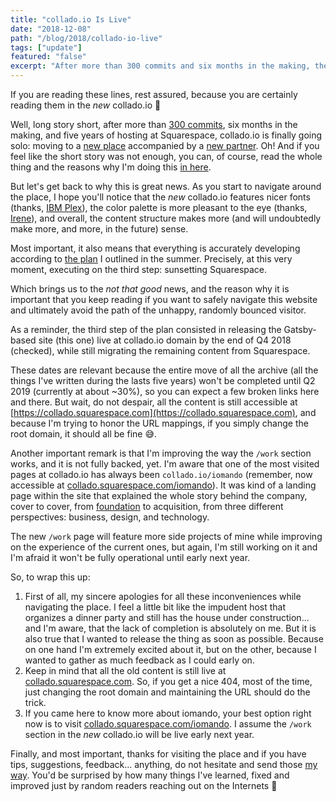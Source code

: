 ```yaml
---
title: "collado.io Is Live"
date: "2018-12-08"
path: "/blog/2018/collado-io-live"
tags: ["update"]
featured: "false"
excerpt: "After more than 300 commits and six months in the making, the new collado.io is finally live. Besides the announcement, this post should also serve as the must-read, cautionary tale for all the things that are still not fully baked."
---
```


If you are reading these lines, rest assured, because you are certainly reading them in the *new* collado.io 👏

Well, long story short, after more than [300 commits](https://github.com/MarcCollado/collado-io), six months in the making, and five years of hosting at Squarespace, collado.io is finally going solo: moving to a [new place](https://www.netlify.com/) accompanied by a [new partner](https://www.gatsbyjs.org/). Oh! And if you feel like the short story was not enough, you can, of course, read the whole thing and the reasons why I'm doing this [in here](/blog/2018/moving-collado-io).

But let's get back to why this is great news. As you start to navigate around the place, I hope you'll notice that the *new* collado.io features nicer fonts (thanks, [IBM Plex](https://www.ibm.com/plex/)), the color palette is more pleasant to the eye (thanks, [Irene](https://irenedemas.com)), and overall, the content structure makes more (and will undoubtedly make more, and more, in the future) sense.

Most important, it also means that everything is accurately developing according to [the plan](/blog/2018/moving-collado-io) I outlined in the summer. Precisely, at this very moment, executing on the third step: sunsetting Squarespace.

Which brings us to the *not that good* news, and the reason why it is important that you keep reading if you want to safely navigate this website and ultimately avoid the path of the unhappy, randomly bounced visitor.

As a reminder, the third step of the plan consisted in releasing the Gatsby-based site (this one) live at collado.io domain by the end of Q4 2018 (checked), while still migrating the remaining content from Squarespace.

These dates are relevant because the entire move of all the archive (all the things I've written during the lasts five years) won't be completed until Q2 2019 (currently at about ~30%), so you can expect a few broken links here and there. But wait, do not despair, all the content is still accessible at [https://collado.squarespace.com](https://collado.squarespace.com), and because I'm trying to honor the URL mappings, if you simply change the root domain, it should all be fine 😅.

Another important remark is that I'm improving the way the `/work` section works, and it is not fully backed, yet. I'm aware that one of the most visited pages at collado.io has always been `collado.io/iomando` (remember, now accessible at [collado.squarespace.com/iomando](https://collado.squarespace.com/iomando)). It was kind of a landing page within the site that explained the whole story behind the company, cover to cover, from [foundation](/blog/2013/iomando-prologue) to acquisition, from three different perspectives: business, design, and technology.

The new `/work` page will feature more side projects of mine while improving on the experience of the current ones, but again, I'm still working on it and I'm afraid it won't be fully operational until early next year.

So, to wrap this up:

1. First of all, my sincere apologies for all these inconveniences while navigating the place. I feel a little bit like the impudent host that organizes a dinner party and still has the house under construction... and I'm aware, that the lack of completion is absolutely on me. But it is also true that I wanted to release the thing as soon as possible. Because on one hand I'm extremely excited about it, but on the other, because I wanted to gather as much feedback as I could early on.
2. Keep in mind that all the old content is still live at [collado.squarespace.com](https://collado.squarespace.com/). So, if you get a nice 404, most of the time, just changing the root domain and maintaining the URL should do the trick.
3. If you came here to know more about iomando, your best option right now is to visit [collado.squarespace.com/iomando](https://collado.squarespace.com/iomando). I assume the `/work` section in the *new* collado.io will be live early next year.

Finally, and most important, thanks for visiting the place and if you have tips, suggestions, feedback... anything, do not hesitate and send those [my way](https://twitter.com/marccollado). You'd be surprised by how many things I've learned, fixed and improved just by random readers reaching out on the Internets 🙂